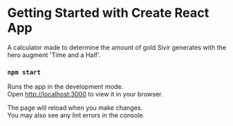# Getting Started with Create React App

A calculator made to determine the amount of gold Sivir generates with the hero augment 'Time and a Half'.

### `npm start`

Runs the app in the development mode.\
Open [http://localhost:3000](http://localhost:3000) to view it in your browser.

The page will reload when you make changes.\
You may also see any lint errors in the console.
